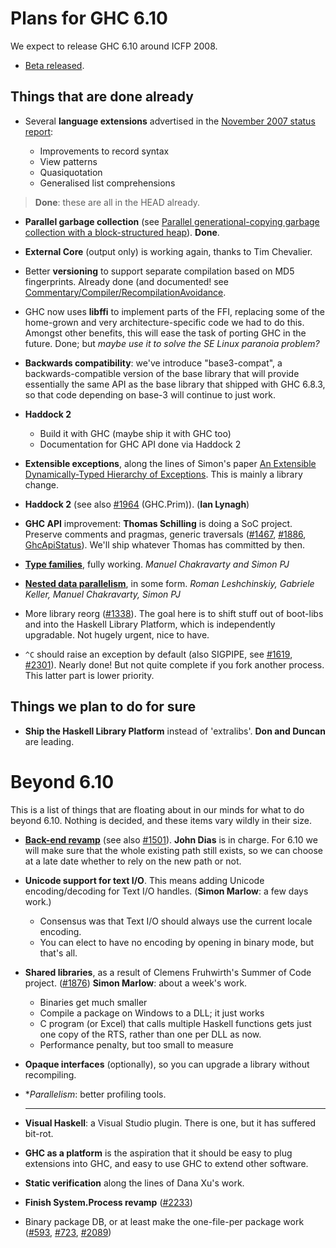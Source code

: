 # Plans for GHC 6.10



We expect to release GHC 6.10 around ICFP 2008.  


-  [ Beta released](http://www.haskell.org/pipermail/glasgow-haskell-users/2008-September/015539.html). 

## Things that are done already

- Several **language extensions** advertised in the [November 2007 status report](status/nov07):

  - Improvements to record syntax
  - View patterns
  - Quasiquotation
  - Generalised list comprehensions

>
>
> **Done**: these are all in the HEAD already.
>
>

- **Parallel garbage collection** (see [ Parallel generational-copying garbage collection with a block-structured heap](http://research.microsoft.com/%7Esimonpj/papers/parallel-gc/index.htm)).  **Done**.

- **External Core** (output only) is working again, thanks to Tim Chevalier.

- Better **versioning** to support separate compilation based on MD5 fingerprints. Already done (and documented! see [Commentary/Compiler/RecompilationAvoidance](commentary/compiler/recompilation-avoidance).

- GHC now uses **libffi** to implement parts of the FFI, replacing some of the home-grown and very architecture-specific code we had to do this.  Amongst other benefits, this will ease the task of porting GHC in the future. Done; but *maybe use it to solve the SE Linux paranoia problem?*

- **Backwards compatibility**: we've introduce "base3-compat", a backwards-compatible version of the base library
  that will provide essentially the same API as the base library that shipped with GHC 6.8.3, so that code
  depending on base-3 will continue to just work.

- **Haddock 2**

  - Build it with GHC (maybe ship it with GHC too)
  - Documentation for GHC API done via Haddock 2

- **Extensible exceptions**, along the lines of Simon's paper [ An Extensible Dynamically-Typed Hierarchy of Exceptions](http://www.haskell.org/~simonmar/papers/ext-exceptions.pdf).  This is mainly a library change.

- **Haddock 2** (see also [\#1964](https://gitlab.haskell.org//ghc/ghc/issues/1964) (GHC.Prim)).  (**Ian Lynagh**)

- **GHC API** improvement: **Thomas Schilling** is doing a SoC project.  Preserve comments and pragmas, generic traversals ([\#1467](https://gitlab.haskell.org//ghc/ghc/issues/1467), [\#1886](https://gitlab.haskell.org//ghc/ghc/issues/1886), [GhcApiStatus](ghc-api-status)). We'll ship whatever Thomas has committed by then.

- **[ Type families](http://haskell.org/haskellwiki/GHC/Indexed_types)**, fully working. *Manuel Chakravarty and Simon PJ*

- **[ Nested data parallelism](http://haskell.org/haskellwiki/GHC/Data_Parallel_Haskell)**, in some form. *Roman Leshchinskiy, Gabriele Keller, Manuel Chakravarty, Simon PJ*


 


- More library reorg ([\#1338](https://gitlab.haskell.org//ghc/ghc/issues/1338)).  The goal here is to shift stuff out of boot-libs and into the Haskell Library Platform, which is independently upgradable.  Not hugely urgent, nice to have.

- `^C` should raise an exception by default (also SIGPIPE, see [\#1619](https://gitlab.haskell.org//ghc/ghc/issues/1619), [\#2301](https://gitlab.haskell.org//ghc/ghc/issues/2301)). Nearly done!  But not quite complete if you fork another process.  This latter part is lower priority.

## Things we plan to do for sure

- **Ship the Haskell Library Platform** instead of 'extralibs'.  **Don and Duncan** are leading.

# Beyond 6.10


This is a list of things that are floating about in our minds for what to do beyond 6.10.  Nothing is decided, and these items vary wildly in their size.

- **[Back-end revamp](commentary/compiler/new-code-gen)** (see also [\#1501](https://gitlab.haskell.org//ghc/ghc/issues/1501)).  **John Dias** is in charge.  For 6.10 we will make sure that the whole existing path still exists, so we can choose at a late date whether to rely on the new path or not.

- **Unicode support for text I/O**.  This means adding Unicode encoding/decoding for Text I/O handles.   (**Simon Marlow**: a few days work.)

  - Consensus was that Text I/O should always use the current locale encoding.  
  - You can elect to have no encoding by opening in binary mode, but that's all.

- **Shared libraries**, as a result of Clemens Fruhwirth's Summer of Code project.  ([\#1876](https://gitlab.haskell.org//ghc/ghc/issues/1876)) **Simon Marlow**: about a week's work.

  - Binaries get much smaller
  - Compile a package on Windows to a DLL; it just works
  - C program (or Excel) that calls multiple Haskell functions gets just one copy of the RTS, rather than one per DLL as now.
  - Performance penalty, but too small to measure

- **Opaque interfaces** (optionally), so you can upgrade a library without recompiling.

- **Parallelism*: better profiling tools.
  ***

- **Visual Haskell**: a Visual Studio plugin.  There is one, but it has suffered bit-rot.


 


- **GHC as a platform** is the aspiration that it should be easy to plug extensions into GHC, and easy to use GHC to extend other software.

- **Static verification** along the lines of Dana Xu's work.

- **Finish System.Process revamp** ([\#2233](https://gitlab.haskell.org//ghc/ghc/issues/2233))

- Binary package DB, or at least make the one-file-per package work ([\#593](https://gitlab.haskell.org//ghc/ghc/issues/593), [\#723](https://gitlab.haskell.org//ghc/ghc/issues/723), [\#2089](https://gitlab.haskell.org//ghc/ghc/issues/2089))
